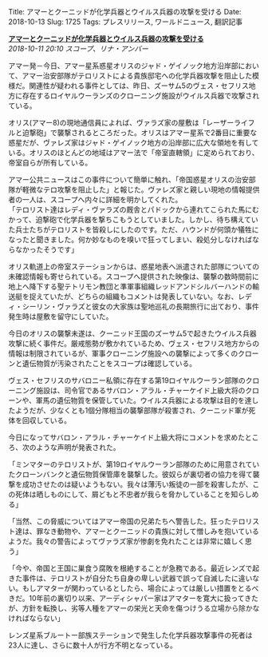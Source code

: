 Title: アマーとクーニッドが化学兵器とウイルス兵器の攻撃を受ける
Date: 2018-10-13
Slug: 1725
Tags: プレスリリース, ワールドニュース, 翻訳記事

<p class="lead"><strong><a href="https://community.eveonline.com/news/news-channels/world-news/amarr-and-khanid-holdings-attacked-in-chemical-and-viral-bombing-incidents/">アマーとクーニッドが化学兵器とウイルス兵器の攻撃を受ける</a></strong><br/>
<em>2018-10-11 20:10 スコープ、リナ・アンバー</em></p>
<p>アマー発－今日、アマー星系惑星オリスのジャド・ゲイノック地方沿岸部において、アマー治安部隊がテロリストによる貴族邸宅への化学兵器攻撃を阻止した模様だ。関連性が疑われる事件としては、昨日、ズーサム5のヴェス・セフリス地方に存在するロイヤルウーランズのクローニング施設がウイルス兵器で攻撃されている。</p>
<p>オリス(アマー8)の現地通信員によれば、ヴァラズ家の屋敷は「レーザーライフルと迫撃砲」で襲撃されるところだった。オリスはアマー星系で2番目に重要な惑星だが、ヴァレズ家はジャド・ゲイノック地方の沿岸部に広大な領地を有している。オリスのほとんどの地域はアマー法で「帝室直轄領」に定められており、帝室自らが所有している。</p>
<p>アマー公共ニュースはこの事件について簡単に触れ、「帝国惑星オリスの治安部隊が軽微なテロ攻撃を阻止した」と報じた。ヴァレズ家と親しい現地の情報提供者の一人は、スコープへ内々に詳細を明かしてくれた。<br/>
「テロリスト達はレディ・ヴァラズの厩舎とパドックから連れてこられた馬にむかって、迫撃砲で化学兵器を撃ちこもうとしていました。しかし、待ち構えていた兵士たちがテロリストを皆殺しにしたのです。ただ、ハウンドが何頭か犠牲になったと聞きました。何か妙なものを嗅いで狂ってしまい、殺処分しなければならなかったそうです」</p>
<p>オリス軌道上の帝室ステーションからは、惑星地表へ派遣された部隊についての未確認情報も寄せられている。スコープへ提供された映像は、襲撃の数時間前に地上へ降下する聖テトリモン教団と準軍事組織レッドアンドシルバーハンドの輸送艇を捉えていたが、どちらの組織もコメントは発表していない。なお、レディ・シーリン・ヴァラズと彼女の大家族は聖地巡礼の長期旅行に出ており、事件発生時は屋敷を留守にしていた。</p>
<p>今日のオリスの襲撃未遂は、クーニッド王国のズーサム5で起きたウイルス兵器攻撃に続く事件だ。厳戒態勢が敷かれているため、ヴェス・セフリス地方からの情報は制限されているが、軍事クローニング施設への襲撃によって多くのクローンと遺伝物質が汚染されたことをスコープは確認している。</p>
<p>ヴェス・セフリスのサバロニー私領に存在する第19ロイヤルウーラン部隊のクローニング施設は、司令官であるサバロン・アラル・チャーケイド上級大将のクローンや、軍馬の遺伝物質を保管していた。ウイルス兵器による攻撃は目的を達したようだが、少なくとも1個分隊相当の襲撃部隊が殺害され、クーニッド軍が死体を回収している。</p>
<p>今日になってサバロン・アラル・チャーケイド上級大将にコメントを求めたところ、次のような声明が発表された。</p>
<p>「ミンマターのテロリストが、第19ロイヤルウーラン部隊のために用意されていたクローンバンクと遺伝物質保管庫を襲撃した。彼奴らが裏切者の協力を得て襲撃を成功させたのは疑いようもない。我々は薄汚い叛徒の一部を殺害したが、この死体は晒しものにして、屑どもと不忠者が我らを脅かしていることを知らしめる」</p>
<p>「当然、この脅威についてはアマー帝国の兄弟たちへ警告した。狂ったテロリスト達は、罪なき動物や、アマーとクーニッドの貴族に対して憎しみを抱いているようだ。我々の警告によってヴァラズ家が惨劇を免れたことは非常に嬉しく思う」</p>
<p>「今や、帝国と王国に巣食う腐敗を根絶することが急務である。最近レンズで起きた事件は、テロリストが自分たち自身の卑しい武器で誤って自滅したに違いない。もしアマターが関わっているとしたら、場合によっては厳しい措置をとるべきだ。10年前の裏切り以来、アーディシャパー家はアマターを寛大に扱ってきたが、方針を転換し、劣等人種をアマーの栄光と天命を傷つけうる立場から除かなければならない」</p>
<p>レンズ星系ブルートー部族ステーションで発生した化学兵器攻撃事件の死者は23人に達し、さらに数十人が行方不明となっている。</p>


